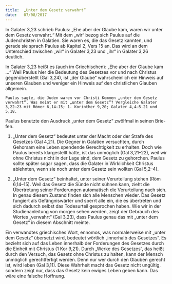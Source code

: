 ```yaml
---
title:  „Unter dem Gesetz verwahrt“
date:   07/08/2017
---
```


In Galater 3,23 schrieb Paulus: „Ehe aber der Glaube kam, waren wir unter dem Gesetz verwahrt.“ Mit dem „wir“ bezog sich Paulus auf die Judenchristen in Galatien. Sie waren es, die das Gesetz kannten, und gerade sie sprach Paulus ab Kapitel 2, Vers 15 an. Das wird an dem Unterschied zwischen „wir“ in Galater 3,23 und „ihr“ in Galater 3,26 deutlich.

In Galater 3,23 heißt es (auch im Griechischen): „Ehe aber der Glaube kam …“ Weil Paulus hier die Bedeutung des Gesetzes vor und nach Christus gegenüberstellt (Gal 3,24), ist „der Glaube“ wahrscheinlich ein Hinweis auf unseren Glauben und weniger ein Hinweis auf den christlichen Glauben allgemein.

`Paulus sagte, die Juden waren vor Christi Kommen „unter dem Gesetz verwahrt“. Was meint er mit „unter dem Gesetz“? Vergleiche Galater 3,22–23 mit Römer 6,14–15; 1. Korinther 9,20; Galater 4,4–5.21 und 5,18.`

Paulus benutzte den Ausdruck „unter dem Gesetz“ zwölfmal in seinen Brie-fen.

1. „Unter dem Gesetz“ bedeutet unter der Macht oder der Strafe des Gesetzes (Gal 4,21). Die Gegner in Galatien versuchten, durch Gehorsam eine Leben spendende Gerechtigkeit zu erhalten. Doch wie Paulus bereits klargestellt hatte, ist das unmöglich (Gal 3,21–22), weil wir ohne Christus nicht in der Lage sind, dem Gesetz zu gehorchen. Paulus sollte später sogar sagen, dass die Galater in Wirklichkeit Christus ablehnten, wenn sie noch unter dem Gesetz sein wollten (Gal 5,2–4).

2. „Unter dem Gesetz“ beinhaltet, unter seiner Verurteilung stehen (Röm 6,14–15). Weil das Gesetz die Sünde nicht sühnen kann, zieht die Übertretung seiner Forderungen automatisch die Verurteilung nach sich. In genau diesem Zustand finden sich alle Menschen wieder. Das Gesetz fungiert als Gefängniswärter und sperrt alle ein, die es übertreten und sich dadurch selbst das Todesurteil gesprochen haben. Wie wir in der Studienanleitung von morgen sehen werden, zeigt der Gebrauch des Wortes „verwahrt“ (Gal 3,23), dass Paulus genau das mit „unter dem Gesetz“ in diesem Abschnitt meinte.

Ein verwandtes griechisches Wort, ennomos, was normalerweise mit „unter dem Gesetz“ übersetzt wird, bedeutet wörtlich „innerhalb des Gesetzes“. Es bezieht sich auf das Leben innerhalb der Forderungen des Gesetzes durch die Einheit mit Christus (1 Kor 9,21). Durch „Werke des Gesetzes“, das heißt durch den Versuch, das Gesetz ohne Christus zu halten, kann der Mensch unmöglich gerechtfertigt werden. Denn nur wer durch den Glauben gerecht ist, wird leben (Gal 3,11). Diese Wahrheit macht das Gesetz nicht ungültig, sondern zeigt nur, dass das Gesetz kein ewiges Leben geben kann. Das wäre eine falsche Hoffnung.